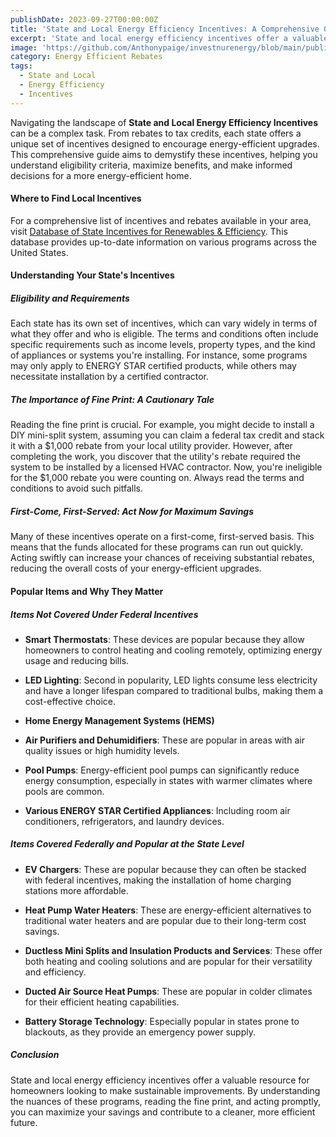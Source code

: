 ```yaml
---
publishDate: 2023-09-27T00:00:00Z
title: 'State and Local Energy Efficiency Incentives: A Comprehensive Guide'
excerpt: 'State and local energy efficiency incentives offer a valuable resource for homeowners looking to make sustainable improvements.'
image: 'https://github.com/Anthonypaige/investnurenergy/blob/main/public/images/cover-art/EER-2-cover-art.png?raw=true'
category: Energy Efficient Rebates
tags:
  - State and Local
  - Energy Efficiency
  - Incentives
---
```

Navigating the landscape of **State and Local Energy Efficiency Incentives** can be a complex task. From rebates to tax credits, each state offers a unique set of incentives designed to encourage energy-efficient upgrades. This comprehensive guide aims to demystify these incentives, helping you understand eligibility criteria, maximize benefits, and make informed decisions for a more energy-efficient home.

#### **Where to Find Local Incentives**

For a comprehensive list of incentives and rebates available in your area, visit [Database of State Incentives for Renewables & Efficiency](DSIRE.org). This database provides up-to-date information on various programs across the United States.

#### **Understanding Your State's Incentives**

##### **Eligibility and Requirements**

Each state has its own set of incentives, which can vary widely in terms of what they offer and who is eligible. The terms and conditions often include specific requirements such as income levels, property types, and the kind of appliances or systems you're installing. For instance, some programs may only apply to ENERGY STAR certified products, while others may necessitate installation by a certified contractor.

##### **The Importance of Fine Print: A Cautionary Tale**

Reading the fine print is crucial. For example, you might decide to install a DIY mini-split system, assuming you can claim a federal tax credit and stack it with a $1,000 rebate from your local utility provider. However, after completing the work, you discover that the utility's rebate required the system to be installed by a licensed HVAC contractor. Now, you're ineligible for the $1,000 rebate you were counting on. Always read the terms and conditions to avoid such pitfalls.

##### **First-Come, First-Served: Act Now for Maximum Savings**

Many of these incentives operate on a first-come, first-served basis. This means that the funds allocated for these programs can run out quickly. Acting swiftly can increase your chances of receiving substantial rebates, reducing the overall costs of your energy-efficient upgrades.

#### **Popular Items and Why They Matter**

##### **Items Not Covered Under Federal Incentives**

*   **Smart Thermostats**: These devices are popular because they allow homeowners to control heating and cooling remotely, optimizing energy usage and reducing bills.

*   **LED Lighting**: Second in popularity, LED lights consume less electricity and have a longer lifespan compared to traditional bulbs, making them a cost-effective choice.

*   **Home Energy Management Systems (HEMS)**

*   **Air Purifiers and Dehumidifiers**: These are popular in areas with air quality issues or high humidity levels.

*   **Pool Pumps**: Energy-efficient pool pumps can significantly reduce energy consumption, especially in states with warmer climates where pools are common.

*   **Various ENERGY STAR Certified Appliances**: Including room air conditioners, refrigerators, and laundry devices.

##### **Items Covered Federally and Popular at the State Level**

*   **EV Chargers**: These are popular because they can often be stacked with federal incentives, making the installation of home charging stations more affordable.

*   **Heat Pump Water Heaters**: These are energy-efficient alternatives to traditional water heaters and are popular due to their long-term cost savings.

*   **Ductless Mini Splits and Insulation Products and Services**: These offer both heating and cooling solutions and are popular for their versatility and efficiency.

*   **Ducted Air Source Heat Pumps**: These are popular in colder climates for their efficient heating capabilities.

*   **Battery Storage Technology**: Especially popular in states prone to blackouts, as they provide an emergency power supply.

##### **Conclusion**

State and local energy efficiency incentives offer a valuable resource for homeowners looking to make sustainable improvements. By understanding the nuances of these programs, reading the fine print, and acting promptly, you can maximize your savings and contribute to a cleaner, more efficient future.
